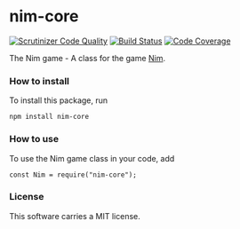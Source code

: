 # nim-core


[![Scrutinizer Code Quality](https://scrutinizer-ci.com/g/mafd16/nim-core/badges/quality-score.png?b=master)](https://scrutinizer-ci.com/g/mafd16/nim-core/?branch=master)
[![Build Status](https://scrutinizer-ci.com/g/mafd16/nim-core/badges/build.png?b=master)](https://scrutinizer-ci.com/g/mafd16/nim-core/build-status/master)
[![Code Coverage](https://scrutinizer-ci.com/g/mafd16/nim-core/badges/coverage.png?b=master)](https://scrutinizer-ci.com/g/mafd16/nim-core/?branch=master)


The Nim game - A class for the game [Nim](https://en.wikipedia.org/wiki/Nim).

### How to install

To install this package, run

```
npm install nim-core
```

### How to use

To use the Nim game class in your code, add

```
const Nim = require("nim-core");
```

### License

This software carries a MIT license.
